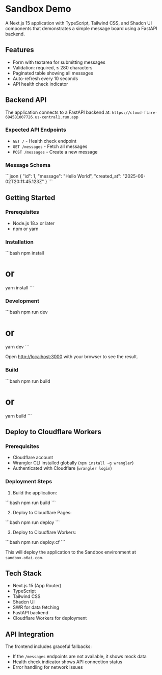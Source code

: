 # Sandbox Demo

A Next.js 15 application with TypeScript, Tailwind CSS, and Shadcn UI components that demonstrates a simple message board using a FastAPI backend.

## Features

- Form with textarea for submitting messages
- Validation: required, ≤ 280 characters
- Paginated table showing all messages
- Auto-refresh every 10 seconds
- API health check indicator

## Backend API

The application connects to a FastAPI backend at:
`https://cloud-flare-694581007726.us-central1.run.app`

### Expected API Endpoints

- `GET /` - Health check endpoint
- `GET /messages` - Fetch all messages
- `POST /messages` - Create a new message

### Message Schema

\`\`\`json
{
  "id": 1,
  "message": "Hello World",
  "created_at": "2025-06-02T20:11:45.123Z"
}
\`\`\`

## Getting Started

### Prerequisites

- Node.js 18.x or later
- npm or yarn

### Installation

\`\`\`bash
npm install
# or
yarn install
\`\`\`

### Development

\`\`\`bash
npm run dev
# or
yarn dev
\`\`\`

Open [http://localhost:3000](http://localhost:3000) with your browser to see the result.

### Build

\`\`\`bash
npm run build
# or
yarn build
\`\`\`

## Deploy to Cloudflare Workers

### Prerequisites

- Cloudflare account
- Wrangler CLI installed globally (`npm install -g wrangler`)
- Authenticated with Cloudflare (`wrangler login`)

### Deployment Steps

1. Build the application:

\`\`\`bash
npm run build
\`\`\`

2. Deploy to Cloudflare Pages:

\`\`\`bash
npm run deploy
\`\`\`

3. Deploy to Cloudflare Workers:

\`\`\`bash
npm run deploy:cf
\`\`\`

This will deploy the application to the Sandbox environment at `sandbox.o6ai.com`.

## Tech Stack

- Next.js 15 (App Router)
- TypeScript
- Tailwind CSS
- Shadcn UI
- SWR for data fetching
- FastAPI backend
- Cloudflare Workers for deployment

## API Integration

The frontend includes graceful fallbacks:
- If the `/messages` endpoints are not available, it shows mock data
- Health check indicator shows API connection status
- Error handling for network issues
